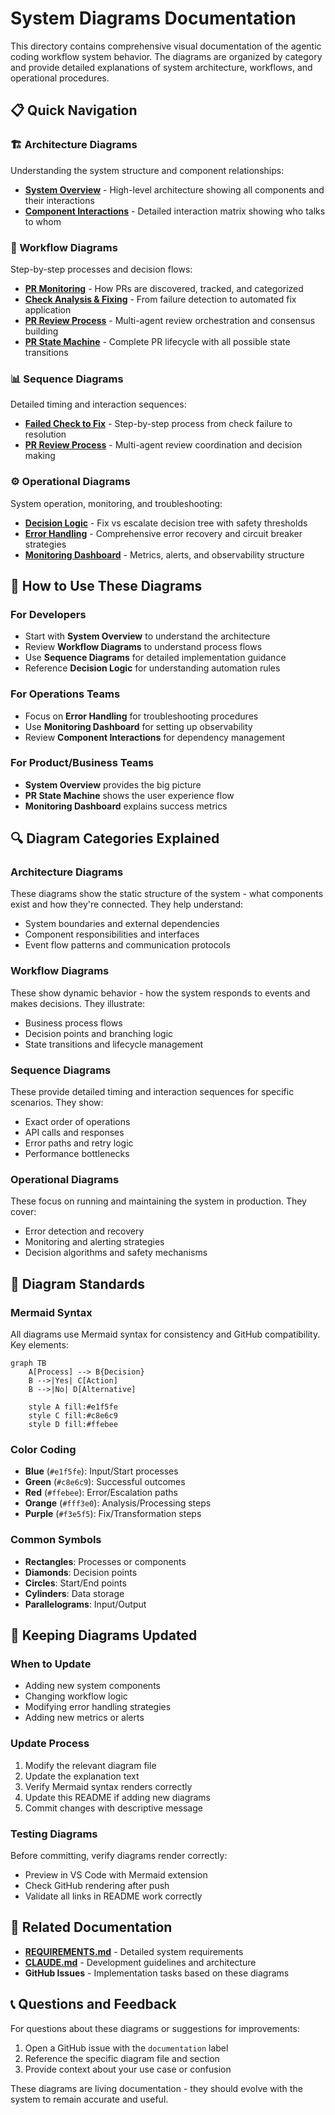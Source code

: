 # System Diagrams Documentation

This directory contains comprehensive visual documentation of the agentic coding workflow system behavior. The diagrams are organized by category and provide detailed explanations of system architecture, workflows, and operational procedures.

## 📋 Quick Navigation

### 🏗️ Architecture Diagrams
Understanding the system structure and component relationships:

- **[System Overview](architecture/system-overview.md)** - High-level architecture showing all components and their interactions
- **[Component Interactions](architecture/component-interactions.md)** - Detailed interaction matrix showing who talks to whom

### 🔄 Workflow Diagrams
Step-by-step processes and decision flows:

- **[PR Monitoring](workflows/pr-monitoring.md)** - How PRs are discovered, tracked, and categorized
- **[Check Analysis & Fixing](workflows/check-analysis-fixing.md)** - From failure detection to automated fix application
- **[PR Review Process](workflows/pr-review.md)** - Multi-agent review orchestration and consensus building
- **[PR State Machine](workflows/pr-state-machine.md)** - Complete PR lifecycle with all possible state transitions

### 📊 Sequence Diagrams
Detailed timing and interaction sequences:

- **[Failed Check to Fix](sequences/failed-check-to-fix.md)** - Step-by-step process from check failure to resolution
- **[PR Review Process](sequences/pr-review-process.md)** - Multi-agent review coordination and decision making

### ⚙️ Operational Diagrams
System operation, monitoring, and troubleshooting:

- **[Decision Logic](operational/decision-logic.md)** - Fix vs escalate decision tree with safety thresholds
- **[Error Handling](operational/error-handling.md)** - Comprehensive error recovery and circuit breaker strategies
- **[Monitoring Dashboard](operational/monitoring-dashboard.md)** - Metrics, alerts, and observability structure

## 🎯 How to Use These Diagrams

### For Developers
- Start with **System Overview** to understand the architecture
- Review **Workflow Diagrams** to understand process flows
- Use **Sequence Diagrams** for detailed implementation guidance
- Reference **Decision Logic** for understanding automation rules

### For Operations Teams
- Focus on **Error Handling** for troubleshooting procedures
- Use **Monitoring Dashboard** for setting up observability
- Review **Component Interactions** for dependency management

### For Product/Business Teams
- **System Overview** provides the big picture
- **PR State Machine** shows the user experience flow
- **Monitoring Dashboard** explains success metrics

## 🔍 Diagram Categories Explained

### Architecture Diagrams
These diagrams show the static structure of the system - what components exist and how they're connected. They help understand:
- System boundaries and external dependencies
- Component responsibilities and interfaces
- Event flow patterns and communication protocols

### Workflow Diagrams
These show dynamic behavior - how the system responds to events and makes decisions. They illustrate:
- Business process flows
- Decision points and branching logic
- State transitions and lifecycle management

### Sequence Diagrams  
These provide detailed timing and interaction sequences for specific scenarios. They show:
- Exact order of operations
- API calls and responses
- Error paths and retry logic
- Performance bottlenecks

### Operational Diagrams
These focus on running and maintaining the system in production. They cover:
- Error detection and recovery
- Monitoring and alerting strategies
- Decision algorithms and safety mechanisms

## 📐 Diagram Standards

### Mermaid Syntax
All diagrams use Mermaid syntax for consistency and GitHub compatibility. Key elements:

```mermaid
graph TB
    A[Process] --> B{Decision}
    B -->|Yes| C[Action]
    B -->|No| D[Alternative]
    
    style A fill:#e1f5fe
    style C fill:#c8e6c9
    style D fill:#ffebee
```

### Color Coding
- **Blue** (`#e1f5fe`): Input/Start processes
- **Green** (`#c8e6c9`): Successful outcomes  
- **Red** (`#ffebee`): Error/Escalation paths
- **Orange** (`#fff3e0`): Analysis/Processing steps
- **Purple** (`#f3e5f5`): Fix/Transformation steps

### Common Symbols
- **Rectangles**: Processes or components
- **Diamonds**: Decision points
- **Circles**: Start/End points
- **Cylinders**: Data storage
- **Parallelograms**: Input/Output

## 🔄 Keeping Diagrams Updated

### When to Update
- Adding new system components
- Changing workflow logic
- Modifying error handling strategies  
- Adding new metrics or alerts

### Update Process
1. Modify the relevant diagram file
2. Update the explanation text
3. Verify Mermaid syntax renders correctly
4. Update this README if adding new diagrams
5. Commit changes with descriptive message

### Testing Diagrams
Before committing, verify diagrams render correctly:
- Preview in VS Code with Mermaid extension
- Check GitHub rendering after push
- Validate all links in README work correctly

## 🔗 Related Documentation

- **[REQUIREMENTS.md](../../REQUIREMENTS.md)** - Detailed system requirements
- **[CLAUDE.md](../../CLAUDE.md)** - Development guidelines and architecture
- **GitHub Issues** - Implementation tasks based on these diagrams

## 📞 Questions and Feedback

For questions about these diagrams or suggestions for improvements:
1. Open a GitHub issue with the `documentation` label
2. Reference the specific diagram file and section
3. Provide context about your use case or confusion

These diagrams are living documentation - they should evolve with the system to remain accurate and useful.